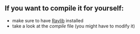 ## If you want to compile it for yourself:
 - make sure to have [Raylib](https://www.raylib.com/) installed
 - take a look at the *compile* file (you might have to modify it)
